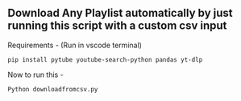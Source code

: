 ## Download Any Playlist automatically by just running this script with a custom csv input

Requirements -
(Run in vscode terminal)
~~~
pip install pytube youtube-search-python pandas yt-dlp
~~~

Now to run this -

~~~
Python downloadfromcsv.py
~~~
